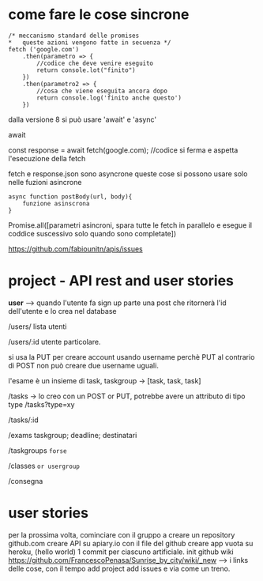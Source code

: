 # come fare le cose sincrone

```k
/* meccanismo standard delle promises 
*	queste azioni vengono fatte in secuenza */
fetch ('google.com')
	.then(parametro => {
		//codice che deve venire eseguito
		return console.lot("finito")
	})
	.then(parametro2 => {
		//cosa che viene eseguita ancora dopo
		return console.log('finito anche questo')
	})
```

dalla versione 8 si può usare 'await' e 'async'

await

const response = await fetch(google.com);
//codice si ferma e aspetta l'esecuzione della fetch


fetch e response.json sono asyncrone
queste cose si possono usare solo nelle fuzioni asincrone

```
async function postBody(url, body){
	funzione asinscrona
}
```
Promise.all([parametri asincroni, spara tutte le fetch in parallelo e esegue il coddice suscessivo solo quando sono completate])


https://github.com/fabiounitn/apis/issues

# project - API rest and user stories
**user** --> 
quando l'utente fa sign up parte una post che ritornerà l'id dell'utente e lo crea nel database

/users/ lista utenti

/users/:id utente particolare.

si usa la PUT per creare account usando username
perchè PUT al contrario di POST non può creare due username uguali.


l'esame è un insieme di task, 
taskgroup -> [task, task, task] 

/tasks 	-> lo creo con un POST or PUT, potrebbe avere un attributo di tipo type /tasks?type=xy

/tasks/:id


/exams
	taskgroup; deadline; destinatari


/taskgroups `forse`


/classes `or usergroup`


/consegna


# user stories


per la prossima volta, cominciare con il gruppo a creare un repository github.com
creare API su apiary.io con il file del github
creare app vuota su heroku, (hello world) 
1 commit per ciascuno artificiale.
init github wiki
https://github.com/FrancescoPenasa/Sunrise_by_city/wiki/_new 	--> i links delle cose, con il tempo add project add issues e via come un treno.  
